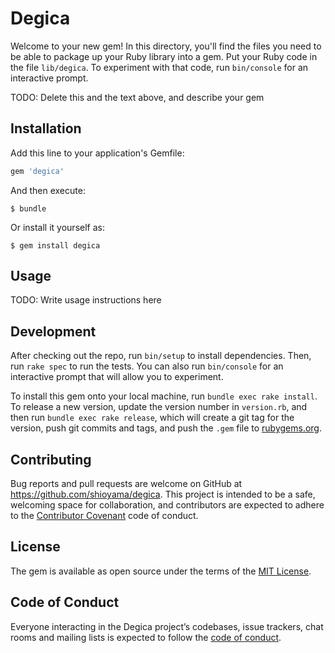 # Degica

Welcome to your new gem! In this directory, you'll find the files you need to be able to package up your Ruby library into a gem. Put your Ruby code in the file `lib/degica`. To experiment with that code, run `bin/console` for an interactive prompt.

TODO: Delete this and the text above, and describe your gem

## Installation

Add this line to your application's Gemfile:

```ruby
gem 'degica'
```

And then execute:

    $ bundle

Or install it yourself as:

    $ gem install degica

## Usage

TODO: Write usage instructions here

## Development

After checking out the repo, run `bin/setup` to install dependencies. Then, run `rake spec` to run the tests. You can also run `bin/console` for an interactive prompt that will allow you to experiment.

To install this gem onto your local machine, run `bundle exec rake install`. To release a new version, update the version number in `version.rb`, and then run `bundle exec rake release`, which will create a git tag for the version, push git commits and tags, and push the `.gem` file to [rubygems.org](https://rubygems.org).

## Contributing

Bug reports and pull requests are welcome on GitHub at https://github.com/shioyama/degica. This project is intended to be a safe, welcoming space for collaboration, and contributors are expected to adhere to the [Contributor Covenant](http://contributor-covenant.org) code of conduct.

## License

The gem is available as open source under the terms of the [MIT License](http://opensource.org/licenses/MIT).

## Code of Conduct

Everyone interacting in the Degica project’s codebases, issue trackers, chat rooms and mailing lists is expected to follow the [code of conduct](https://github.com/shioyama/degica/blob/master/CODE_OF_CONDUCT.md).
